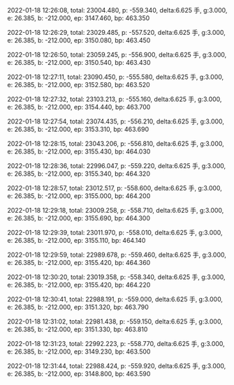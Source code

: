 2022-01-18 12:26:08, total: 23004.480, p: -559.340, delta:6.625 手, g:3.000, e: 26.385, b: -212.000, ep: 3147.460, bp: 463.350

2022-01-18 12:26:29, total: 23029.485, p: -557.520, delta:6.625 手, g:3.000, e: 26.385, b: -212.000, ep: 3150.080, bp: 463.450

2022-01-18 12:26:50, total: 23059.245, p: -556.900, delta:6.625 手, g:3.000, e: 26.385, b: -212.000, ep: 3150.540, bp: 463.430

2022-01-18 12:27:11, total: 23090.450, p: -555.580, delta:6.625 手, g:3.000, e: 26.385, b: -212.000, ep: 3152.580, bp: 463.520

2022-01-18 12:27:32, total: 23103.213, p: -555.160, delta:6.625 手, g:3.000, e: 26.385, b: -212.000, ep: 3154.440, bp: 463.700

2022-01-18 12:27:54, total: 23074.435, p: -556.210, delta:6.625 手, g:3.000, e: 26.385, b: -212.000, ep: 3153.310, bp: 463.690

2022-01-18 12:28:15, total: 23043.206, p: -556.810, delta:6.625 手, g:3.000, e: 26.385, b: -212.000, ep: 3155.430, bp: 464.030

2022-01-18 12:28:36, total: 22996.047, p: -559.220, delta:6.625 手, g:3.000, e: 26.385, b: -212.000, ep: 3155.340, bp: 464.320

2022-01-18 12:28:57, total: 23012.517, p: -558.600, delta:6.625 手, g:3.000, e: 26.385, b: -212.000, ep: 3155.000, bp: 464.200

2022-01-18 12:29:18, total: 23009.258, p: -558.710, delta:6.625 手, g:3.000, e: 26.385, b: -212.000, ep: 3155.690, bp: 464.300

2022-01-18 12:29:39, total: 23011.970, p: -558.010, delta:6.625 手, g:3.000, e: 26.385, b: -212.000, ep: 3155.110, bp: 464.140

2022-01-18 12:29:59, total: 22989.678, p: -559.460, delta:6.625 手, g:3.000, e: 26.385, b: -212.000, ep: 3155.420, bp: 464.360

2022-01-18 12:30:20, total: 23019.358, p: -558.340, delta:6.625 手, g:3.000, e: 26.385, b: -212.000, ep: 3155.420, bp: 464.220

2022-01-18 12:30:41, total: 22988.191, p: -559.000, delta:6.625 手, g:3.000, e: 26.385, b: -212.000, ep: 3151.320, bp: 463.790

2022-01-18 12:31:02, total: 22981.438, p: -559.150, delta:6.625 手, g:3.000, e: 26.385, b: -212.000, ep: 3151.330, bp: 463.810

2022-01-18 12:31:23, total: 22992.223, p: -558.770, delta:6.625 手, g:3.000, e: 26.385, b: -212.000, ep: 3149.230, bp: 463.500

2022-01-18 12:31:44, total: 22988.424, p: -559.920, delta:6.625 手, g:3.000, e: 26.385, b: -212.000, ep: 3148.800, bp: 463.590